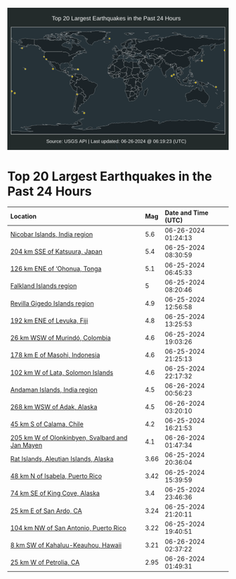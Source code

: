 ![Map](./map.png)

# Top 20 Largest Earthquakes in the Past 24 Hours

| Location | Mag | Date and Time (UTC) |
|:---|:---|:---|
| [Nicobar Islands, India region](https://earthquake.usgs.gov/earthquakes/eventpage/us6000n877) | 5.6 | 06-26-2024 01:24:13 |
| [204 km SSE of Katsuura, Japan](https://earthquake.usgs.gov/earthquakes/eventpage/us6000n82p) | 5.4 | 06-25-2024 08:30:59 |
| [126 km ENE of ‘Ohonua, Tonga](https://earthquake.usgs.gov/earthquakes/eventpage/us6000n82d) | 5.1 | 06-25-2024 06:45:33 |
| [Falkland Islands region](https://earthquake.usgs.gov/earthquakes/eventpage/us6000n82m) | 5 | 06-25-2024 08:20:46 |
| [Revilla Gigedo Islands region](https://earthquake.usgs.gov/earthquakes/eventpage/us6000n83g) | 4.9 | 06-25-2024 12:56:58 |
| [192 km ENE of Levuka, Fiji](https://earthquake.usgs.gov/earthquakes/eventpage/us6000n83h) | 4.8 | 06-25-2024 13:25:53 |
| [26 km WSW of Murindó, Colombia](https://earthquake.usgs.gov/earthquakes/eventpage/us6000n84y) | 4.6 | 06-25-2024 19:03:26 |
| [178 km E of Masohi, Indonesia](https://earthquake.usgs.gov/earthquakes/eventpage/us6000n85y) | 4.6 | 06-25-2024 21:25:13 |
| [102 km W of Lata, Solomon Islands](https://earthquake.usgs.gov/earthquakes/eventpage/us6000n864) | 4.6 | 06-25-2024 22:17:32 |
| [Andaman Islands, India region](https://earthquake.usgs.gov/earthquakes/eventpage/us6000n874) | 4.5 | 06-26-2024 00:56:23 |
| [268 km WSW of Adak, Alaska](https://earthquake.usgs.gov/earthquakes/eventpage/us6000n87d) | 4.5 | 06-26-2024 03:20:10 |
| [45 km S of Calama, Chile](https://earthquake.usgs.gov/earthquakes/eventpage/us6000n843) | 4.2 | 06-25-2024 16:21:53 |
| [205 km W of Olonkinbyen, Svalbard and Jan Mayen](https://earthquake.usgs.gov/earthquakes/eventpage/us6000n87a) | 4.1 | 06-26-2024 01:47:34 |
| [Rat Islands, Aleutian Islands, Alaska](https://earthquake.usgs.gov/earthquakes/eventpage/av93178456) | 3.66 | 06-25-2024 20:36:04 |
| [48 km N of Isabela, Puerto Rico](https://earthquake.usgs.gov/earthquakes/eventpage/pr71454008) | 3.42 | 06-25-2024 15:39:59 |
| [74 km SE of King Cove, Alaska](https://earthquake.usgs.gov/earthquakes/eventpage/us6000n86w) | 3.4 | 06-25-2024 23:46:36 |
| [25 km E of San Ardo, CA](https://earthquake.usgs.gov/earthquakes/eventpage/nc75027251) | 3.24 | 06-25-2024 21:20:11 |
| [104 km NW of San Antonio, Puerto Rico](https://earthquake.usgs.gov/earthquakes/eventpage/pr71454033) | 3.22 | 06-25-2024 19:40:51 |
| [8 km SW of Kahaluu-Keauhou, Hawaii](https://earthquake.usgs.gov/earthquakes/eventpage/hv74292931) | 3.21 | 06-26-2024 02:37:22 |
| [25 km W of Petrolia, CA](https://earthquake.usgs.gov/earthquakes/eventpage/nc75027341) | 2.95 | 06-26-2024 01:49:31 |
